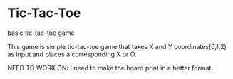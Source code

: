 # Tic-Tac-Toe
basic tic-tac-toe game

This game is simple tic-tac-toe game that takes X and Y coordinates(0,1,2) as input and places a corresponding X or O.

NEED TO WORK ON:
I need to make the board print in a better format.
